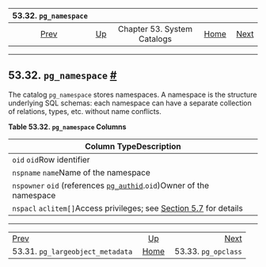 <!--?xml version="1.0" encoding="UTF-8" standalone="no"?-->

|                              53.32. `pg_namespace`                             |                                                   |                             |                                                       |                                                      |
| :----------------------------------------------------------------------------: | :------------------------------------------------ | :-------------------------: | ----------------------------------------------------: | ---------------------------------------------------: |
| [Prev](catalog-pg-largeobject-metadata.html "53.31. pg_largeobject_metadata")  | [Up](catalogs.html "Chapter 53. System Catalogs") | Chapter 53. System Catalogs | [Home](index.html "PostgreSQL 17devel Documentation") |  [Next](catalog-pg-opclass.html "53.33. pg_opclass") |

***

## 53.32. `pg_namespace` [#](#CATALOG-PG-NAMESPACE)

The catalog `pg_namespace` stores namespaces. A namespace is the structure underlying SQL schemas: each namespace can have a separate collection of relations, types, etc. without name conflicts.

**Table 53.32. `pg_namespace` Columns**

| Column TypeDescription                                                                                            |
| ----------------------------------------------------------------------------------------------------------------- |
| `oid` `oid`Row identifier                                                                                         |
| `nspname` `name`Name of the namespace                                                                             |
| `nspowner` `oid` (references [`pg_authid`](catalog-pg-authid.html "53.8. pg_authid").`oid`)Owner of the namespace |
| `nspacl` `aclitem[]`Access privileges; see [Section 5.7](ddl-priv.html "5.7. Privileges") for details             |

***

|                                                                                |                                                       |                                                      |
| :----------------------------------------------------------------------------- | :---------------------------------------------------: | ---------------------------------------------------: |
| [Prev](catalog-pg-largeobject-metadata.html "53.31. pg_largeobject_metadata")  |   [Up](catalogs.html "Chapter 53. System Catalogs")   |  [Next](catalog-pg-opclass.html "53.33. pg_opclass") |
| 53.31. `pg_largeobject_metadata`                                               | [Home](index.html "PostgreSQL 17devel Documentation") |                                  53.33. `pg_opclass` |
